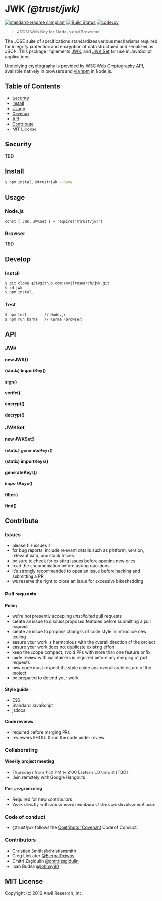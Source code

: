 # JWK _(@trust/jwk)_

[![standard-readme compliant](https://img.shields.io/badge/readme%20style-standard-brightgreen.svg?style=flat-square)](https://github.com/RichardLitt/standard-readme)
[![Build Status](https://travis-ci.org/anvilresearch/jwk.svg?branch=master)](https://travis-ci.org/anvilresearch/jwk)
[![codecov](https://codecov.io/gh/anvilresearch/jwk/branch/master/graph/badge.svg)](https://codecov.io/gh/anvilresearch/jwk)

> JSON Web Key for Node.js and Browsers

The JOSE suite of specifications standardizes various mechanisms required for
integrity protection and encryption of data structured and serialized as JSON.
This package implements [JWK][jwk], and [JWK Set][jwkset] for use in JavaScript
applications.

Underlying cryptography is provided by [W3C Web Cryptography API][w3c-webcrypto],
available natively in browsers and [via npm][node-webcrypto] in Node.js.

[jwk]: https://tools.ietf.org/html/rfc7517
[jwkset]: https://tools.ietf.org/html/rfc7517#section-5
[w3c-webcrypto]: https://www.w3.org/TR/WebCryptoAPI/
[node-webcrypto]: https://www.npmjs.com/package/@trust/webcrypto


## Table of Contents

* [Security](#security)
* [Install](#install)
* [Usage](#usage)
* [Develop](#develop)
* [API](#api)
* [Contribute](#contribute)
* [MIT License](#mit-license)

## Security

TBD

## Install

```bash
$ npm install @trust/jwk --save
```

## Usage

### Node.js

```
const { JWK, JWKSet } = require('@trust/jwk')
```

### Browser

TBD

## Develop

### Install

```bash
$ git clone git@github.com:anvilresearch/jwk.git
$ cd jwk
$ npm install
```

### Test

```bash
$ npm test        // Node.js
$ npm run karma   // Karma (browser)
```

## API

### JWK

#### new JWK()
#### (static) importKey()
#### sign()
#### verify()
#### encrypt()
#### decrypt()

### JWKSet

#### new JWKSet()
#### (static) generateKeys()
#### (static) importKeys()
#### generateKeys()
#### importKeys()
#### filter()
#### find()

## Contribute

### Issues

* please file [issues](https://github.com/anvilresearch/jwk/issues) :)
* for bug reports, include relevant details such as platform, version, relevant data, and stack traces
* be sure to check for existing issues before opening new ones
* read the documentation before asking questions
* it's strongly recommended to open an issue before hacking and submitting a PR
* we reserve the right to close an issue for excessive bikeshedding

### Pull requests

#### Policy

* we're not presently accepting *unsolicited* pull requests
* create an issue to discuss proposed features before submitting a pull request
* create an issue to propose changes of code style or introduce new tooling
* ensure your work is harmonious with the overall direction of the project
* ensure your work does not duplicate existing effort
* keep the scope compact; avoid PRs with more than one feature or fix
* code review with maintainers is required before any merging of pull requests
* new code must respect the style guide and overall architecture of the project
* be prepared to defend your work

#### Style guide

* ES6
* Standard JavaScript
* jsdocs

#### Code reviews

* required before merging PRs
* reviewers SHOULD run the code under review

### Collaborating

#### Weekly project meeting

* Thursdays from 1:00 PM to 2:00 Eastern US time at [TBD]
* Join remotely with Google Hangouts

#### Pair programming

* Required for new contributors
* Work directly with one or more members of the core development team

### Code of conduct

* @trust/jwk follows the [Contributor Covenant](http://contributor-covenant.org/version/1/3/0/) Code of Conduct.

### Contributors

* Christian Smith [@christiansmith](https://github.com/christiansmith)
* Greg Linklater [@EternalDeiwos](https://github.com/EternalDeiwos)
* Dmitri Zagidulin [@dmitrizagidulin](https://github.com/dmitrizagidulin)
* Ioan Budea [@johnny90](https://github.com/johnny90)

## MIT License

Copyright (c) 2016 Anvil Research, Inc.
